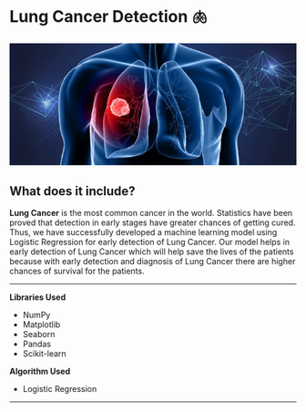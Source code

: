 # Lung Cancer Detection 🫁

<p align="center">
    <img src="images/lung_cancer.jpg" alt="BannerImage">
</p>


## <a name="system">What does it include?</a>

**Lung Cancer** is the most common cancer in the world. Statistics have been proved that detection in early stages have greater chances of getting cured. Thus, we have successfully developed a machine learning model using Logistic Regression for early detection of Lung Cancer. Our model helps in early detection of Lung Cancer which will help save the lives of the patients because with early detection and diagnosis of Lung Cancer there are higher chances of survival for the patients.

---

**Libraries Used**
- NumPy
- Matplotlib
- Seaborn
- Pandas
- Scikit-learn

**Algorithm Used**
- Logistic Regression

---